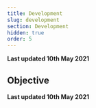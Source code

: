 ```yaml
---
title: Development
slug: development
section: Development
hidden: true
order: 5
---
```


**Last updated 10th May 2021**



## Objective  

**Last updated 10th May 2021**

